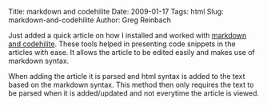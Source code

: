 Title: markdown and codehilite
Date: 2009-01-17
Tags: html
Slug: markdown-and-codehilite
Author: Greg Reinbach

Just added a quick article on how I installed and worked with <a href="http://python.reinbach.com/cms/markdown-and-codehilite/">markdown and codehilite</a>. These tools helped in presenting code snippets in the articles with ease. It allows the article to be edited easily and makes use of markdown syntax.

When adding the article it is parsed and html syntax is added to the text based on the markdown syntax. This method then only requires the text to be parsed when it is added/updated and not everytime the article is viewed.
